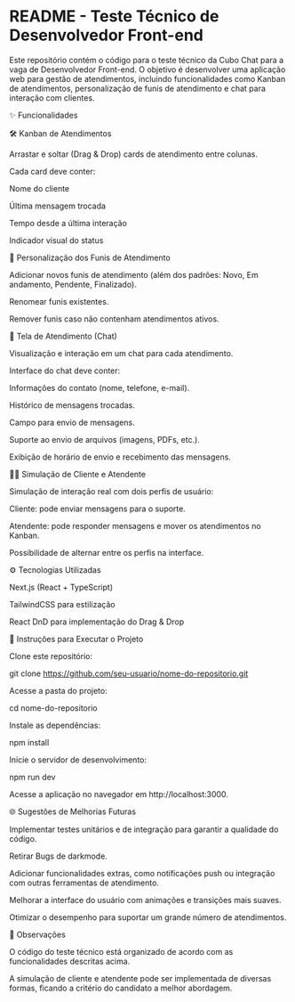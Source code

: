 # README - Teste Técnico de Desenvolvedor Front-end

Este repositório contém o código para o teste técnico da Cubo Chat para a vaga de Desenvolvedor Front-end. O objetivo é desenvolver uma aplicação web para gestão de atendimentos, incluindo funcionalidades como Kanban de atendimentos, personalização de funis de atendimento e chat para interação com clientes.

✨ Funcionalidades

🛠️ Kanban de Atendimentos

Arrastar e soltar (Drag & Drop) cards de atendimento entre colunas.

Cada card deve conter:

Nome do cliente

Última mensagem trocada

Tempo desde a última interação

Indicador visual do status

📝 Personalização dos Funis de Atendimento

Adicionar novos funis de atendimento (além dos padrões: Novo, Em andamento, Pendente, Finalizado).

Renomear funis existentes.

Remover funis caso não contenham atendimentos ativos.

💬 Tela de Atendimento (Chat)

Visualização e interação em um chat para cada atendimento.

Interface do chat deve conter:

Informações do contato (nome, telefone, e-mail).

Histórico de mensagens trocadas.

Campo para envio de mensagens.

Suporte ao envio de arquivos (imagens, PDFs, etc.).

Exibição de horário de envio e recebimento das mensagens.

👨‍💼 Simulação de Cliente e Atendente

Simulação de interação real com dois perfis de usuário:

Cliente: pode enviar mensagens para o suporte.

Atendente: pode responder mensagens e mover os atendimentos no Kanban.

Possibilidade de alternar entre os perfis na interface.

⚙️ Tecnologias Utilizadas

Next.js (React + TypeScript)

TailwindCSS para estilização

React DnD para implementação do Drag & Drop

🚀 Instruções para Executar o Projeto

Clone este repositório:

git clone https://github.com/seu-usuario/nome-do-repositorio.git

Acesse a pasta do projeto:

cd nome-do-repositorio

Instale as dependências:

npm install

Inicie o servidor de desenvolvimento:

npm run dev

Acesse a aplicação no navegador em http://localhost:3000.

🌐 Sugestões de Melhorias Futuras

Implementar testes unitários e de integração para garantir a qualidade do código.

Retirar Bugs de darkmode.

Adicionar funcionalidades extras, como notificações push ou integração com outras ferramentas de atendimento.

Melhorar a interface do usuário com animações e transições mais suaves.

Otimizar o desempenho para suportar um grande número de atendimentos.

📘 Observações

O código do teste técnico está organizado de acordo com as funcionalidades descritas acima.

A simulação de cliente e atendente pode ser implementada de diversas formas, ficando a critério do candidato a melhor abordagem.
